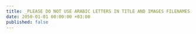 ```yaml
---
title: _PLEASE DO NOT USE ARABIC LETTERS IN TITLE AND IMAGES FILENAMES
date: 2050-01-01 00:00:00 +03:00
published: false
---
```



